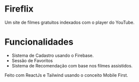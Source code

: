 # Fireflix
Um site de filmes gratuitos indexados com o player do YouTube.

# Funcionalidades
- Sistema de Cadastro usando o Firebase.
- Sessão de Favoritos
- Sistema de Recomendação com base nos filmes assistidos.
  
Feito com ReactJs e Tailwind usando o conceito Mobile First.
